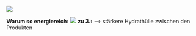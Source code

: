 ![](Pasted%20image%2020250404084147.png)

**Warum so energiereich:**
![](Pasted%20image%2020250404085008.png)
**zu 3.:**
--> stärkere Hydrathülle zwischen den Produkten

